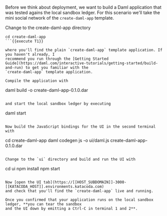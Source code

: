 Before we think about deployment, we want to build a Daml application that was tested agains the
local sandbox ledger. For this scenario we'll take the mini social network of the `create-daml-app`
template.

Change to the create-daml-app directory

```
cd create-daml-app
```{{execute T1}}

where you'll find the plain `create-daml-app` template application. If you haven't already, I
recommend you run through the [Getting Started
Guide](https://daml.com/interactive-tutorials/getting-started/build-and-run) to get you familiar with the
`create-daml-app` template application.

Compile the application with

```
daml build -o create-daml-app-0.1.0.dar
```{{execute T1}}

and start the local sandbox ledger by executing

```
daml start
```{{execute T1}}

Now build the JavaScript bindings for the UI in the second terminal with

```
cd create-daml-app
daml codegen js -o ui/daml.js create-daml-app-0.1.0.dar
```{{execute T2}}

Change to the `ui` directory and build and run the UI with

```
cd ui
npm install
npm start
```{{execute T2}}

Now [open the UI tab](https://[[HOST_SUBDOMAIN]]-3000-[[KATACODA_HOST]].environments.katacoda.com)
and check that you'll find the `create-daml-app` live and running.

Once you confirmed that your application runs on the local sandbox ledger, **you can tear the sandbox
and the UI down by emitting a Ctrl-C in terminal 1 and 2**.
